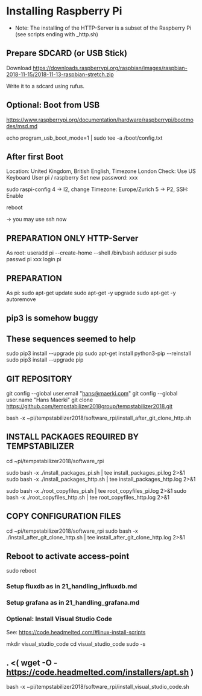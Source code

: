 # Installing Raspberry Pi

- Note: The installing of the HTTP-Server is a subset of the Raspberry Pi (see scripts ending with _http.sh)

## Prepare SDCARD (or USB Stick)

Download
https://downloads.raspberrypi.org/raspbian/images/raspbian-2018-11-15/2018-11-13-raspbian-stretch.zip

Write it to a sdcard using rufus.

## Optional: Boot from USB

https://www.raspberrypi.org/documentation/hardware/raspberrypi/bootmodes/msd.md

echo program_usb_boot_mode=1 | sudo tee -a /boot/config.txt

## After first Boot
Location: United Kingdom, British English, Timezone London
Check: Use US Keyboard
User pi / raspberry
Set new password: xxx

sudo raspi-config
  4 -> I2, change Timezone: Europe/Zurich
  5 -> P2, SSH: Enable

reboot

-> you may use ssh now

## PREPARATION ONLY HTTP-Server
As root:
useradd pi --create-home --shell /bin/bash
adduser pi sudo
passwd pi
xxx
login pi

## PREPARATION
As pi:
sudo apt-get update
sudo apt-get -y upgrade
sudo apt-get -y autoremove

## pip3 is somehow buggy
## These sequences seemed to help
sudo pip3 install --upgrade pip
sudo apt-get install python3-pip --reinstall
sudo pip3 install --upgrade pip

## GIT REPOSITORY
git config --global user.email "hans@maerki.com"
git config --global user.name "Hans Maerki"
git clone https://github.com/tempstabilizer2018group/tempstabilizer2018.git

bash -x ~pi/tempstabilizer2018/software_rpi/install_after_git_clone_http.sh


## INSTALL PACKAGES REQUIRED BY TEMPSTABILIZER
cd ~pi/tempstabilizer2018/software_rpi

sudo bash -x ./install_packages_pi.sh | tee install_packages_pi.log 2>&1
sudo bash -x ./install_packages_http.sh | tee install_packages_http.log 2>&1

sudo bash -x ./root_copyfiles_pi.sh | tee root_copyfiles_pi.log 2>&1
sudo bash -x ./root_copyfiles_http.sh | tee root_copyfiles_http.log 2>&1

## COPY CONFIGURATION FILES
cd ~pi/tempstabilizer2018/software_rpi
sudo bash -x ./install_after_git_clone_http.sh | tee install_after_git_clone_http.log 2>&1

## Reboot to activate access-point
sudo reboot

### Setup fluxdb as in 21_handling_influxdb.md

### Setup grafana as in 21_handling_grafana.md

### Optional: Install Visual Studio Code

See: https://code.headmelted.com/#linux-install-scripts

mkdir visual_studio_code
cd visual_studio_code
sudo -s

## . <( wget -O - https://code.headmelted.com/installers/apt.sh )
bash -x ~pi/tempstabilizer2018/software_rpi/install_visual_studio_code.sh
